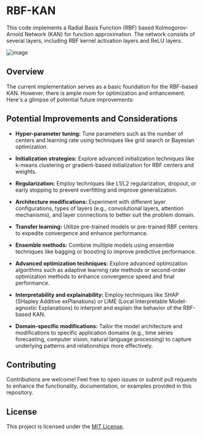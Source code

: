 # RBF-KAN
This code implements a Radial Basis Function (RBF) based Kolmogorov-Arnold Network (KAN) for function approximation. The network consists of several layers, including RBF kernel activation layers and ReLU layers.

![image](https://github.com/sidhu2690/RBF-KAN/assets/136654152/1122c3dc-76fa-4a73-bbcf-a4dc124cac8d)

## Overview
The current implementation serves as a basic foundation for the RBF-based KAN. However, there is ample room for optimization and enhancement. Here's a glimpse of potential future improvements:


## Potential Improvements and Considerations

- **Hyper-parameter tuning:** Tune parameters such as the number of centers and learning rate using techniques like grid search or Bayesian optimization.
  
- **Initialization strategies:** Explore advanced initialization techniques like k-means clustering or gradient-based initialization for RBF centers and weights.

- **Regularization:** Employ techniques like L1/L2 regularization, dropout, or early stopping to prevent overfitting and improve generalization.

- **Architecture modifications:** Experiment with different layer configurations, types of layers (e.g., convolutional layers, attention mechanisms), and layer connections to better suit the problem domain.

- **Transfer learning:** Utilize pre-trained models or pre-trained RBF centers to expedite convergence and enhance performance.

- **Ensemble methods:** Combine multiple models using ensemble techniques like bagging or boosting to improve predictive performance.

- **Advanced optimization techniques:** Explore advanced optimization algorithms such as adaptive learning rate methods or second-order optimization methods to enhance convergence speed and final performance.

- **Interpretability and explainability:** Employ techniques like SHAP (SHapley Additive exPlanations) or LIME (Local Interpretable Model-agnostic Explanations) to interpret and explain the behavior of the RBF-based KAN.

- **Domain-specific modifications:** Tailor the model architecture and modifications to specific application domains (e.g., time series forecasting, computer vision, natural language processing) to capture underlying patterns and relationships more effectively.

## Contributing

Contributions are welcome! Feel free to open issues or submit pull requests to enhance the functionality, documentation, or examples provided in this repository.

## License

This project is licensed under the [MIT License]([LICENSE](https://github.com/sidhu2690/RBF-KAN/blob/main/LICENSE.txt)).

